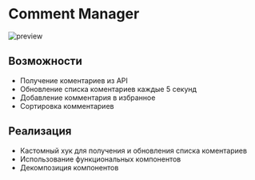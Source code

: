 # Comment Manager

![preview](./assets/demo.gif)

## Возможности

- Получение коментариев из API
- Обновление списка коментариев каждые 5 секунд
- Добавление комментария в избранное
- Сортировка комментариев

## Реализация

- Кастомный хук для получения и обновления списка коментариев
- Использование функциональных компонентов
- Декомпозиция компонентов
